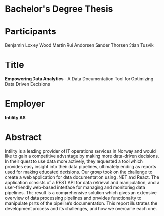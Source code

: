 # Bachelor's Degree Thesis

# Participants
Benjamin Loxley Wood
Martin Rui Andorsen
Sander Thorsen
Stian Tusvik

# Title 
**Empowering Data Analytics** - A Data Documentation Tool for Optimizing Data Driven Decisions

# Employer 
**Intility AS**

# Abstract
Intility is a leading provider of IT operations services in Norway and would like to gain a
competitive advantage by making more data-driven decisions. In their quest to use data more
actively, they requested a tool which provides easy insight into their data pipelines, ultimately
ending as reports used for making educated decisions.
Our group took on the challenge to create a web application for data documentation using
.NET and React. The application consists of a REST API for data retrieval and manipulation,
and a user-friendly web-based interface for managing and monitoring data pipelines.
The result is a comprehensive solution which gives an extensive overview of data processing
pipelines and provides functionality to manipulate parts of the pipeline’s documentation. This
report illustrates the development process and its challenges, and how we overcame each one.
